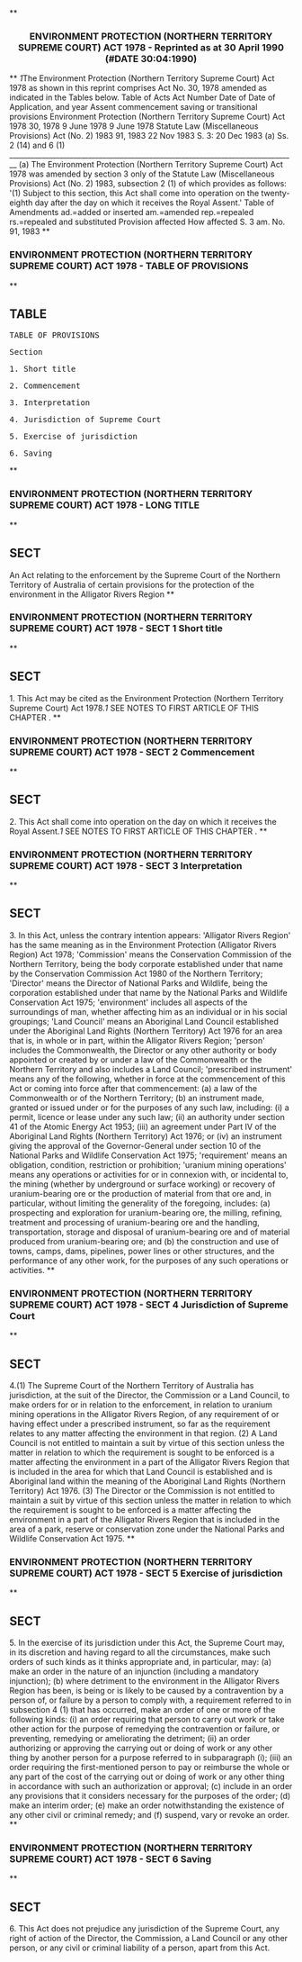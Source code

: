 **<b>

### <center><name>ENVIRONMENT PROTECTION (NORTHERN TERRITORY SUPREME COURT) ACT 1978 - Reprinted as at 30 April 1990 (#DATE 30:04:1990) </name></center>
</b>** *1*The Environment Protection (Northern Territory Supreme Court) Act 1978 as shown in this reprint comprises Act No. 30, 1978 amended as indicated in the Tables below.<lf>                                  Table of Acts<lf> Act<lf> Number         Date of       Date of                            Application,<lf> and year       Assent        commencement                       saving or<lf>                                                                 transitional<lf>                                                                 provisions<lf> Environment Protection (Northern Territory Supreme Court) Act 1978<lf> 30, 1978       9 June 1978   9 June 1978<lf> Statute Law (Miscellaneous Provisions) Act (No. 2) 1983<lf> 91, 1983       22 Nov 1983   S. 3: 20 Dec 1983 (a)              Ss. 2 (14) and 6 (1)<lf> ______________________________________________________________________________ __ (a) The Environment Protection (Northern Territory Supreme Court) Act 1978<lf> was amended by section 3 only of the Statute Law (Miscellaneous Provisions) Act (No. 2) 1983,  subsection 2 (1) of which provides as follows:<lf>   '(1) Subject to this section, this Act shall come into operation on the twenty-eighth day after the day on which it receives the Royal Assent.'<lf>                          Table of Amendments<lf>  ad.=added or inserted am.=amended rep.=repealed rs.=repealed and substituted Provision affected<lf>           How affected<lf> S. 3<lf>           am. No. 91, 1983<lf> </lf></lf></lf></lf></lf></lf></lf></lf></lf></lf></lf></lf></lf></lf></lf></lf></lf></lf></lf>
**<b>

### <name>ENVIRONMENT PROTECTION (NORTHERN TERRITORY SUPREME COURT) ACT 1978 - TABLE OF PROVISIONS </name>
</b>** 

## TABLE
<tables> <tt>                              TABLE OF PROVISIONS<lf> 

Section<lf> <p>     1\. Short title<lf> <p>     2\. Commencement<lf> <p>     3\. Interpretation<lf> <p>     4\. Jurisdiction of Supreme Court<lf> <p>     5\. Exercise of jurisdiction<lf> <p>     6\. Saving<lf> </lf></p></lf></p></lf></p></lf></p></lf></p></lf></p></lf>
</lf></tt></tables>
**<b>

### <name>ENVIRONMENT PROTECTION (NORTHERN TERRITORY SUPREME COURT) ACT 1978 - LONG TITLE </name>
</b>** 

## SECT
<sect> An Act relating to the enforcement by the Supreme Court of the Northern Territory of Australia of certain provisions for the protection of the<lf>                 environment in the Alligator Rivers Region<lf> </lf></lf></sect>
**<b>

### <name>ENVIRONMENT PROTECTION (NORTHERN TERRITORY SUPREME COURT) ACT 1978 - SECT 1 Short title </name>
</b>** 

## SECT
<sect>   1\. This Act may be cited as the Environment Protection (Northern Territory Supreme Court) Act 1978.*1* SEE NOTES TO FIRST ARTICLE OF THIS CHAPTER . </sect>
**<b>

### <name>ENVIRONMENT PROTECTION (NORTHERN TERRITORY SUPREME COURT) ACT 1978 - SECT 2 Commencement </name>
</b>** 

## SECT
<sect>   2\. This Act shall come into operation on the day on which it receives the Royal Assent.*1* SEE NOTES TO FIRST ARTICLE OF THIS CHAPTER . </sect>
**<b>

### <name>ENVIRONMENT PROTECTION (NORTHERN TERRITORY SUPREME COURT) ACT 1978 - SECT 3 Interpretation </name>
</b>** 

## SECT
<sect>   3\. In this Act, unless the contrary intention appears:<lf> 'Alligator Rivers Region' has the same meaning as in the Environment Protection (Alligator Rivers Region) Act 1978;<lf> 'Commission' means the Conservation Commission of the Northern Territory, being the body corporate established under that name by the Conservation Commission Act 1980 of the Northern Territory;<lf> 'Director' means the Director of National Parks and Wildlife, being the corporation established under that name by the National Parks and Wildlife Conservation Act 1975;<lf> 'environment' includes all aspects of the surroundings of man, whether affecting him as an individual or in his social groupings;<lf> 'Land Council' means an Aboriginal Land Council established under the Aboriginal Land Rights (Northern Territory) Act 1976 for an area that is, in whole or in part, within the Alligator Rivers Region;<lf> 'person' includes the Commonwealth, the Director or any other authority or body appointed or created by or under a law of the Commonwealth or the Northern Territory and also includes a Land Council;<lf> 'prescribed instrument' means any of the following, whether in force at the commencement of this Act or coming into force after that commencement:<lf>    (a) a law of the Commonwealth or of the Northern Territory;<lf>    (b) an instrument made, granted or issued under or for the purposes of any<lf> such law, including:<lf>          (i) a permit, licence or lease under any such law;<lf>          (ii) an authority under section 41 of the Atomic Energy Act 1953;<lf>          (iii) an agreement under Part IV of the Aboriginal Land Rights<lf> (Northern Territory) Act 1976; or<lf>          (iv) an instrument giving the approval of the Governor-General under<lf> section 10 of the National Parks and Wildlife Conservation Act 1975;<lf> 'requirement' means an obligation, condition, restriction or prohibition;<lf> 'uranium mining operations' means any operations or activities for or in connexion with, or incidental to, the mining (whether by underground or surface working) or recovery of uranium-bearing ore or the production of material from that ore and, in particular, without limiting the generality of the foregoing, includes:<lf>    (a) prospecting and exploration for uranium-bearing ore, the milling,<lf> refining, treatment and processing of uranium-bearing ore and the handling, transportation, storage and disposal of uranium-bearing ore and of material produced from uranium-bearing ore; and<lf>    (b) the construction and use of towns, camps, dams, pipelines, power lines<lf> or other structures, and the performance of any other work, for the purposes of any such operations or activities. </lf></lf></lf></lf></lf></lf></lf></lf></lf></lf></lf></lf></lf></lf></lf></lf></lf></lf></lf></lf></lf></lf></sect>
**<b>

### <name>ENVIRONMENT PROTECTION (NORTHERN TERRITORY SUPREME COURT) ACT 1978 - SECT 4 Jurisdiction of Supreme Court </name>
</b>** 

## SECT
<sect>   4.(1) The Supreme Court of the Northern Territory of Australia has jurisdiction, at the suit of the Director, the Commission or a Land Council, to make orders for or in relation to the enforcement, in relation to uranium mining operations in the Alligator Rivers Region, of any requirement of or having effect under a prescribed instrument, so far as the requirement relates to any matter affecting the environment in that region.<lf>   (2) A Land Council is not entitled to maintain a suit by virtue of this section unless the matter in relation to which the requirement is sought to be enforced is a matter affecting the environment in a part of the Alligator Rivers Region that is included in the area for which that Land Council is established and is Aboriginal land within the meaning of the Aboriginal Land Rights (Northern Territory) Act 1976.<lf>   (3) The Director or the Commission is not entitled to maintain a suit by virtue of this section unless the matter in relation to which the requirement is sought to be enforced is a matter affecting the environment in a part of the Alligator Rivers Region that is included in the area of a park, reserve or conservation zone under the National Parks and Wildlife Conservation Act 1975\. </lf></lf></sect>
**<b>

### <name>ENVIRONMENT PROTECTION (NORTHERN TERRITORY SUPREME COURT) ACT 1978 - SECT 5 Exercise of jurisdiction </name>
</b>** 

## SECT
<sect>   5\. In the exercise of its jurisdiction under this Act, the Supreme Court may, in its discretion and having regard to all the circumstances, make such orders of such kinds as it thinks appropriate and, in particular, may:<lf>    (a) make an order in the nature of an injunction (including a mandatory<lf> injunction);<lf>    (b) where detriment to the environment in the Alligator Rivers Region has<lf> been, is being or is likely to be caused by a contravention by a person of, or failure by a person to comply with, a requirement referred to in subsection 4 (1) that has occurred, make an order of one or more of the following kinds:<lf>          (i) an order requiring that person to carry out work or take other<lf> action for the purpose of remedying the contravention or failure, or preventing, remedying or ameliorating the detriment;<lf>          (ii) an order authorizing or approving the carrying out or doing of<lf> work or any other thing by another person for a purpose referred to in subparagraph (i);<lf>          (iii) an order requiring the first-mentioned person to pay or<lf> reimburse the whole or any part of the cost of the carrying out or doing of work or any other thing in accordance with such an authorization or approval;<lf>    (c) include in an order any provisions that it considers necessary for the<lf> purposes of the order;<lf>    (d) make an interim order;<lf>    (e) make an order notwithstanding the existence of any other civil or<lf> criminal remedy; and<lf>    (f) suspend, vary or revoke an order.<lf> </lf></lf></lf></lf></lf></lf></lf></lf></lf></lf></lf></lf></lf></lf></lf></lf></lf></sect>
**<b>

### <name>ENVIRONMENT PROTECTION (NORTHERN TERRITORY SUPREME COURT) ACT 1978 - SECT 6 Saving </name>
</b>** 

## SECT
<sect>   6\. This Act does not prejudice any jurisdiction of the Supreme Court, any right of action of the Director, the Commission, a Land Council or any other person, or any civil or criminal liability of a person, apart from this Act. </sect>
